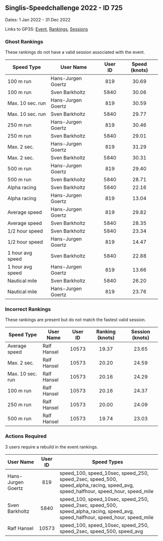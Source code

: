 ## Singlis-Speedchallenge 2022 - ID 725

Dates: 1 Jan 2022 - 31 Dec 2022

Links to GP3S: [Event](https://www.gps-speedsurfing.com/default.aspx?mnu=event&val=725), [Rankings](https://www.gps-speedsurfing.com/default.aspx?mnu=eventranking&val=725), [Sessions](https://www.gps-speedsurfing.com/default.aspx?mnu=eventsessions&val=725)

### Ghost Rankings

These rankings do not have a valid session associated with the event.

| Speed Type | User Name | User ID | Speed (knots) |
| ---------- | --------- | :-----: | :-----------: |
| 100 m run | Hans-Jurgen Goertz | 819 | 30.69 |
| 100 m run | Sven Barkholtz | 5840 | 30.06 |
| Max. 10 sec. run | Hans-Jurgen Goertz | 819 | 30.59 |
| Max. 10 sec. run | Sven Barkholtz | 5840 | 29.77 |
| 250 m run | Hans-Jurgen Goertz | 819 | 30.46 |
| 250 m run | Sven Barkholtz | 5840 | 29.01 |
| Max. 2 sec. | Hans-Jurgen Goertz | 819 | 31.29 |
| Max. 2 sec. | Sven Barkholtz | 5840 | 30.31 |
| 500 m run | Hans-Jurgen Goertz | 819 | 29.40 |
| 500 m run | Sven Barkholtz | 5840 | 28.71 |
| Alpha racing | Sven Barkholtz | 5840 | 22.16 |
| Alpha racing | Hans-Jurgen Goertz | 819 | 13.04 |
| Average speed | Hans-Jurgen Goertz | 819 | 29.82 |
| Average speed | Sven Barkholtz | 5840 | 28.35 |
| 1/2 hour speed | Sven Barkholtz | 5840 | 23.34 |
| 1/2 hour speed | Hans-Jurgen Goertz | 819 | 14.47 |
| 1 hour avg speed | Sven Barkholtz | 5840 | 22.88 |
| 1 hour avg speed | Hans-Jurgen Goertz | 819 | 13.66 |
| Nautical mile | Sven Barkholtz | 5840 | 26.20 |
| Nautical mile | Hans-Jurgen Goertz | 819 | 23.76 |

### Incorrect Rankings

These rankings are present but do not match the fastest valid session.

| Speed Type | User Name | User ID | Ranking (knots) | Session (knots) |
| ---------- | --------- | :-----: | :-------------: | :-------------: |
| Average speed | Ralf Hansel | 10573 | 19.37 | 23.65 |
| Max. 2 sec. | Ralf Hansel | 10573 | 20.20 | 24.59 |
| Max. 10 sec. run | Ralf Hansel | 10573 | 20.16 | 24.29 |
| 100 m run | Ralf Hansel | 10573 | 20.16 | 24.37 |
| 250 m run | Ralf Hansel | 10573 | 20.00 | 24.09 |
| 500 m run | Ralf Hansel | 10573 | 19.74 | 23.03 |

### Actions Required

3 users require a rebuild in the event rankings.

| User Name | User ID | Speed Types |
| --------- | :-----: | ----------- |
| Hans-Jurgen Goertz | 819 | speed_100, speed_10sec, speed_250, speed_2sec, speed_500, speed_alpha_racing, speed_avg, speed_halfhour, speed_hour, speed_mile |
| Sven Barkholtz | 5840 | speed_100, speed_10sec, speed_250, speed_2sec, speed_500, speed_alpha_racing, speed_avg, speed_halfhour, speed_hour, speed_mile |
| Ralf Hansel | 10573 | speed_100, speed_10sec, speed_250, speed_2sec, speed_500, speed_avg |
